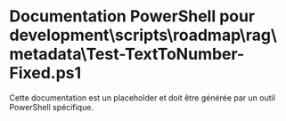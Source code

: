 # Documentation PowerShell pour development\scripts\roadmap\rag\metadata\Test-TextToNumber-Fixed.ps1

Cette documentation est un placeholder et doit être générée par un outil PowerShell spécifique.
